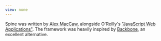 ```yaml
---
view: none
---
```


Spine was written by [Alex MacCaw][1], alongside O'Reilly's ["JavaScript Web Applications"][2]. The framework was heavily inspired by [Backbone][3], an excellent alternative.

[1]: http://alexmaccaw.co.uk
[2]: http://shop.oreilly.com/product/0636920018421.do
[3]: http://backbonejs.org/
